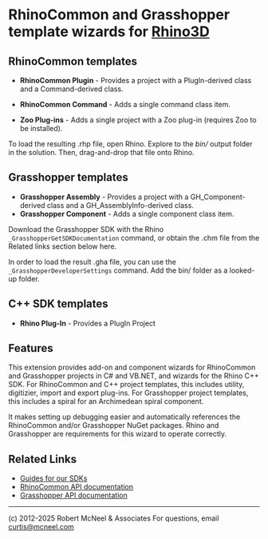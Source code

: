 # RhinoCommon and Grasshopper template wizards for [Rhino3D](https://www.rhino3d.com)

## RhinoCommon templates

* **RhinoCommon Plugin** - Provides a project with a PlugIn-derived class and a Command-derived class.
* **RhinoCommon Command** - Adds a single command class item.

* **Zoo Plug-ins** - Adds a single project with a Zoo plug-in (requires Zoo to be installed).

To load the resulting .rhp file, open Rhino. Explore to the _bin/_ output folder in the solution. Then, drag-and-drop that file onto Rhino.

## Grasshopper templates

* **Grasshopper Assembly** - Provides a project with a GH_Component-derived class and a GH_AssemblyInfo-derived class.
* **Grasshopper Component** - Adds a single component class item.

Download the Grasshopper SDK with the Rhino `_GrasshopperGetSDKDocumentation` command, or obtain the .chm file from the Related links section below here.

In order to load the result .gha file, you can use the `_GrasshopperDeveloperSettings` command. Add the bin/ folder as a looked-up folder.

## C++ SDK templates

* **Rhino Plug-In** - Provides a PlugIn Project

## Features

This extension provides add-on and component wizards for RhinoCommon and Grasshopper projects in C# and VB.NET, and wizards for the Rhino C++ SDK. For RhinoCommon and C++ project templates, this includes utility, digitizier, import and export plug-ins. For Grasshopper project templates, this includes a spiral for an Archimedean spiral component.

It makes setting up debugging easier and automatically references the RhinoCommon and/or Grasshopper NuGet packages. Rhino and Grasshopper are requirements for this wizard to operate correctly.

## Related Links

* [Guides for our SDKs](https://developer.rhino3d.com/guides/)
* [RhinoCommon API documentation](https://developer.rhino3d.com/api/rhinocommon/)
* [Grasshopper API documentation](https://developer.rhino3d.com/api/grasshopper/)

---

(c) 2012-2025 Robert McNeel & Associates
For questions, email curtis@mcneel.com